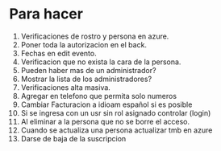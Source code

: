 # Para hacer

1. Verificaciones de rostro y persona en azure.
5. Poner toda la autorizacion en el back.
6. Fechas en edit evento.
7. Verificacion que no exista la cara de la persona.
9. Pueden haber mas de un administrador?
10. Mostrar la lista de los administradores?
11. Verificaciones alta masiva.
12. Agregar en telefono que permita solo numeros
13. Cambiar Facturacion a idioam español si es posible
14. Si se ingresa con un usr sin rol asignado controlar (login)
15. Al eliminar a la persona que no se borre el acceso.
16. Cuando se actualiza una persona actualizar tmb en azure
17. Darse de baja de la suscripcion